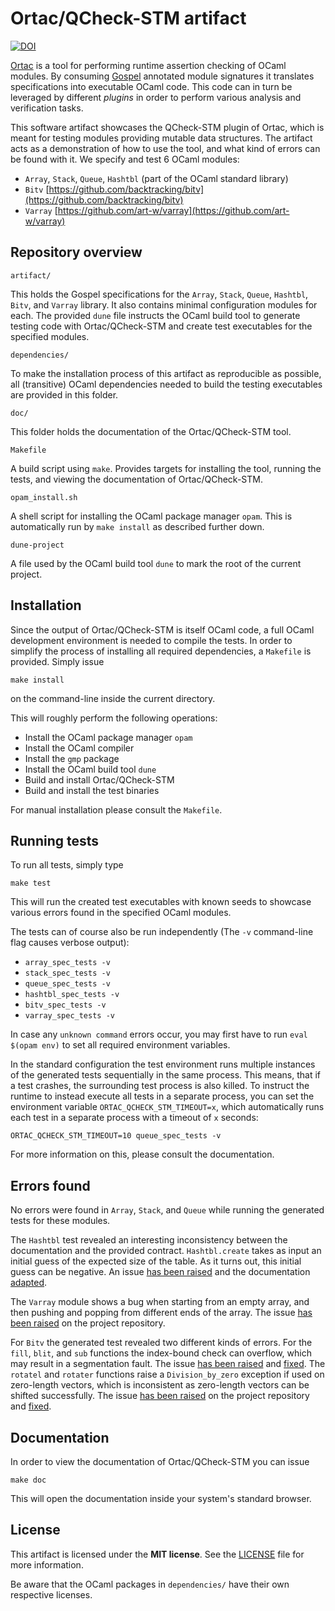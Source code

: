 # Ortac/QCheck-STM artifact

[![DOI](https://zenodo.org/badge/873752432.svg)](https://doi.org/10.5281/zenodo.13988145)

[Ortac](https://github.com/ocaml-gospel/ortac) is a tool for performing runtime
assertion checking of OCaml modules. By consuming
[Gospel](https://github.com/ocaml-gospel/gospel) annotated module signatures
it translates specifications into executable OCaml code. This code can in turn
be leveraged by different *plugins* in order to perform various analysis and
verification tasks.

This software artifact showcases the QCheck-STM plugin of Ortac, which is
meant for testing modules providing mutable data structures. The artifact acts
as a demonstration of how to use the tool, and what kind of errors can be found
with it. We specify and test 6 OCaml modules:

- `Array`, `Stack`, `Queue`, `Hashtbl` (part of the OCaml standard library)
- `Bitv` [https://github.com/backtracking/bitv](https://github.com/backtracking/bitv)
- `Varray` [https://github.com/art-w/varray](https://github.com/art-w/varray)

## Repository overview

`artifact/`

This holds the Gospel specifications for the `Array`, `Stack`, `Queue`,
`Hashtbl`, `Bitv`, and `Varray` library. It also contains minimal configuration
modules for each. The provided `dune` file instructs the OCaml build tool to
generate testing code with Ortac/QCheck-STM and create test executables for the
specified modules.

`dependencies/`

To make the installation process of this artifact as reproducible as possible,
all (transitive) OCaml dependencies needed to build the testing executables are
provided in this folder.

`doc/`

This folder holds the documentation of the Ortac/QCheck-STM tool.

`Makefile`

A build script using `make`. Provides targets for installing the tool,
running the tests, and viewing the documentation of Ortac/QCheck-STM.

`opam_install.sh`

A shell script for installing the OCaml package manager `opam`. This is
automatically run by `make install` as described further down.

`dune-project`

A file used by the OCaml build tool `dune` to mark the root of the current
project.




## Installation

Since the output of Ortac/QCheck-STM is itself OCaml code, a full OCaml
development environment is needed to compile the tests. In order to simplify
the process of installing all required dependencies, a `Makefile` is provided.
Simply issue

```
make install
```

on the command-line inside the current directory.

This will roughly perform the following operations:

- Install the OCaml package manager `opam`
- Install the OCaml compiler
- Install the `gmp` package
- Install the OCaml build tool `dune`
- Build and install Ortac/QCheck-STM
- Build and install the test binaries

For manual installation please consult the `Makefile`.

## Running tests

To run all tests, simply type

```
make test
```

This will run the created test executables with known seeds to showcase various
errors found in the specified OCaml modules.

The tests can of course also be run independently (The `-v` command-line flag
causes verbose output):

- `array_spec_tests -v`
- `stack_spec_tests -v`
- `queue_spec_tests -v`
- `hashtbl_spec_tests -v`
- `bitv_spec_tests -v`
- `varray_spec_tests -v`

In case any `unknown command` errors occur, you may first have to run
`eval $(opam env)` to set all required environment variables.

In the standard configuration the test environment runs multiple instances of
the generated tests sequentially in the same process. This means, that if a
test crashes, the surrounding test process is also killed. To instruct the
runtime to instead execute all tests in a separate process, you can set the
environment variable `ORTAC_QCHECK_STM_TIMEOUT=x`, which automatically runs
each test in a separate process with a timeout of `x` seconds:

```
ORTAC_QCHECK_STM_TIMEOUT=10 queue_spec_tests -v
```

For more information on this, please consult the documentation.

## Errors found

No errors were found in `Array`, `Stack`, and `Queue` while running the
generated tests for these modules.

The `Hashtbl` test revealed an interesting inconsistency between the
documentation and the provided contract. `Hashtbl.create` takes as input an
initial guess of the expected size of the table. As it turns out, this initial
guess can be negative. An issue
[has been raised](https://github.com/ocaml/ocaml/issues/13469) and the
documentation [adapted](https://github.com/ocaml/ocaml/pull/13535).

The `Varray` module shows a bug when starting from an empty array, and then
pushing and popping from different ends of the array. The issue
[has been raised](https://github.com/art-w/varray/issues/2) on the project
repository.

For `Bitv` the generated test revealed two different kinds of errors. For the
`fill`, `blit`, and `sub` functions the index-bound check can overflow, which
may result in a segmentation fault. The issue
[has been raised](https://github.com/backtracking/bitv/issues/31) and
[fixed](https://github.com/backtracking/bitv/pull/32). The `rotatel` and
`rotater` functions raise a `Division_by_zero` exception if used on zero-length
vectors, which is inconsistent as zero-length vectors can be shifted
successfully. The issue
[has been raised](https://github.com/backtracking/bitv/issues/33) on the project
repository and [fixed](https://github.com/backtracking/bitv/commit/f30e7a8854bf2a7dbb5e50958c5ebd8c2011c5cf). 

## Documentation

In order to view the documentation of Ortac/QCheck-STM you can issue

```
make doc
```

This will open the documentation inside your system's standard browser.

## License

This artifact is licensed under the **MIT license**. See the [LICENSE](LICENSE)
file for more information.

Be aware that the OCaml packages in `dependencies/` have their own respective
licenses.



